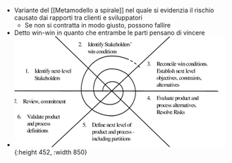 - Variante del [[Metamodello a spirale]] nel quale si evidenzia il rischio causato dai rapporti tra clienti e sviluppatori
	- Se non si contratta in modo giusto, possono fallire
- Detto win-win in quanto che entrambe le parti pensano di vincere
- ![02_win_win.png](../assets/02_win_win_1759931032846_0.png){:height 452, :width 850}